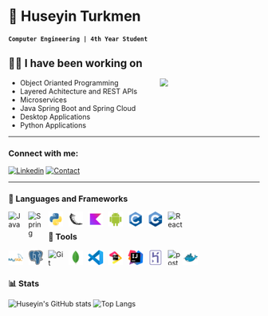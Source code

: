 # 🕺 Huseyin Turkmen

**`Computer Engineering | 4th Year Student`**



## 👨‍💻 I have been working on
<img align="right" src="https://github.com/rajput2107/rajput2107/blob/master/Assets/Developer.gif" width='200'/>


- Object Orianted Programming
- Layered Achitecture and REST APIs
- Microservices 
- Java Spring Boot and Spring Cloud
- Desktop Applications
- Python Applications



---

<h3 align="left">Connect with me:</h3>

[![Linkedin](https://img.shields.io/badge/MY%20PROFILE-Linkedin-blue?style=for-the-badge&logo=github)](https://www.linkedin.com/in/huseyinturkmen06/) 
[![Contact](https://img.shields.io/badge/CONTACT-GMAIL-yellow?style=for-the-badge&logo=gmail&logoColor=white)](mailto:huseyinturkmen2882@gmail.com)

---

### 🧰 Languages and Frameworks

<img align="left" alt="Java" width="30px" style="padding-right:10px;" src="https://cdn.jsdelivr.net/gh/devicons/devicon/icons/java/java-original.svg"/>
<img align="left" alt="Spring" width="30px" style="padding-right:10px;" src="https://cdn.jsdelivr.net/gh/devicons/devicon/icons/spring/spring-original.svg" />
<img align="left" alt="Python" width="30px" style="padding-right:10px;" src="https://raw.githubusercontent.com/devicons/devicon/master/icons/python/python-original.svg" />

<img align="left" alt="Flask" width="30px" style="padding-right:10px;" src="https://github.com/devicons/devicon/blob/v2.15.1/icons/flask/flask-original.svg "/>

<img align="left" alt="Kotlin" width="30px" style="padding-right:10px;" src="https://github.com/devicons/devicon/blob/v2.15.1/icons/kotlin/kotlin-original.svg"/>
<img align="left" alt="Android" width="30px" style="padding-right:10px;" src="https://github.com/devicons/devicon/blob/v2.15.1/icons/android/android-original.svg "/>
<img align="left" alt="C" width="30px" style="padding-right:10px;" src="https://raw.githubusercontent.com/devicons/devicon/master/icons/c/c-original.svg" />
<img align="left" alt="C++" width="30px" style="padding-right:10px;" src="https://raw.githubusercontent.com/devicons/devicon/master/icons/cplusplus/cplusplus-original.svg" />

<img align="left" alt="React" width="30px" style="padding-right:10px;" src="https://cdn.jsdelivr.net/gh/devicons/devicon/icons/react/react-original.svg" />



<br/>

### 📐 Tools

<img align="left" alt="MySQL" width="30px" style="padding-right:10px;" src="https://github.com/devicons/devicon/blob/v2.15.1/icons/mysql/mysql-original-wordmark.svg" />
<img align="left" alt="PostgreSQL" width="30px" style="padding-right:10px;" src="https://github.com/devicons/devicon/blob/v2.15.1/icons/postgresql/postgresql-original.svg "/>
<img align="left" alt="Git" width="30px" style="padding-right:10px;" src="https://www.vectorlogo.zone/logos/git-scm/git-scm-icon.svg" />
<img align="left" alt="MongoDB" width="30px" style="padding-right:10px;" src="https://github.com/devicons/devicon/blob/v2.15.1/icons/mongodb/mongodb-original.svg "/>

<img align="left" alt="VSCode" width="30px" style="padding-right:10px;" src="https://github.com/devicons/devicon/blob/v2.15.1/icons/vscode/vscode-original.svg "/>
<img align="left" alt="JetBrains" width="30px" style="padding-right:10px;" src="https://github.com/devicons/devicon/blob/v2.15.1/icons/jetbrains/jetbrains-original.svg "/>
<img align="left" alt="Intelij" width="30px" style="padding-right:10px;" src="https://github.com/devicons/devicon/blob/v2.15.1/icons/intellij/intellij-original.svg "/>
<img align="left" alt="Heroku" width="30px" style="padding-right:10px;" src="https://github.com/devicons/devicon/blob/v2.15.1/icons/heroku/heroku-original.svg "/>
<img align="left" alt="postman" width="30" height="30" src="https://www.vectorlogo.zone/logos/getpostman/getpostman-icon.svg"  /> 
<img align="left" alt="Docker" width="30px" style="padding-right:10px;" src="https://github.com/devicons/devicon/blob/v2.15.1/icons/docker/docker-original.svg "/>





<br />

#




#

### 📊 Stats



![Huseyin's GitHub stats](https://github-readme-stats.vercel.app/api?username=huseyinturkmen06&theme=algolia&show_icons=true)
![Top Langs](https://github-readme-stats.vercel.app/api/top-langs/?username=huseyinturkmen06&theme=algolia&show_icons=true&layout=compact&langs_count=7) <br>


